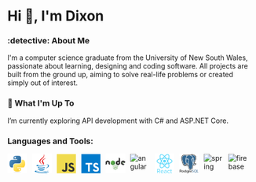 <h1 align="left">Hi 👋, I'm Dixon</h1>

<h3 align="left">:detective: About Me</h3>
I'm a computer science graduate from the University of New South Wales, passionate about learning, designing and coding software. All projects are built from the ground up, aiming to solve real-life problems or created simply out of interest.

<h3 align="left">🌱 What I'm Up To</h3>
I’m currently exploring API development with C# and ASP.NET Core.

<h3 align="left">Languages and Tools:</h3>
<img src="https://raw.githubusercontent.com/devicons/devicon/master/icons/python/python-original.svg" alt="python" width="40" height="40" align="left" style="padding-right:10px;"/>
<img src="https://raw.githubusercontent.com/devicons/devicon/master/icons/java/java-original.svg" alt="java" width="40" height="40" align="left" style="padding-right:10px;"/>
<img src="https://raw.githubusercontent.com/devicons/devicon/master/icons/javascript/javascript-original.svg" alt="javascript" width="40" height="40" align="left" style="padding-right:10px;"/>
<img src="https://raw.githubusercontent.com/devicons/devicon/master/icons/typescript/typescript-original.svg" alt="typescript" width="40" height="40" align="left" style="padding-right:10px;"/>
<img src="https://raw.githubusercontent.com/devicons/devicon/master/icons/nodejs/nodejs-original-wordmark.svg" alt="nodejs" width="40" height="40" align="left" style="padding-right:10px;"/>
<img src="https://angular.io/assets/images/logos/angular/angular.svg" alt="angular" width="40" height="40" align="left" style="padding-right:10px;"/>
<img src="https://raw.githubusercontent.com/devicons/devicon/master/icons/react/react-original-wordmark.svg" alt="react" width="40" height="40" align="left" style="padding-right:10px;"/>
<img src="https://raw.githubusercontent.com/devicons/devicon/master/icons/postgresql/postgresql-original-wordmark.svg" alt="postgresql" width="40" height="40" align="left" style="padding-right:10px;"/>
<img src="https://www.vectorlogo.zone/logos/springio/springio-icon.svg" alt="spring" width="40" height="40" align="left" style="padding-right:10px;"/>
<img src="https://www.vectorlogo.zone/logos/firebase/firebase-icon.svg" alt="firebase" width="40" height="40" align="left" style="padding-right:10px;"/>






